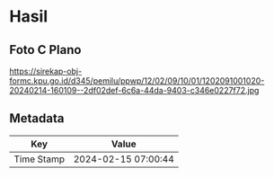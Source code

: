# Hasil

## Foto C Plano

https://sirekap-obj-formc.kpu.go.id/d345/pemilu/ppwp/12/02/09/10/01/1202091001020-20240214-160109--2df02def-6c6a-44da-9403-c346e0227f72.jpg


## Metadata

| Key        | Value               |
| ---------- | ------------------- |
| Time Stamp | 2024-02-15 07:00:44 |



